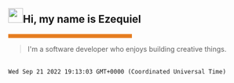 <h2><img height="30px" width="30px" src="https://camo.githubusercontent.com/e8e7b06ecf583bc040eb60e44eb5b8e0ecc5421320a92929ce21522dbc34c891/68747470733a2f2f6d656469612e67697068792e636f6d2f6d656469612f6876524a434c467a6361737252346961377a2f67697068792e676966"></img>Hi, my name is Ezequiel</h2><hr style='background-color:#e67e22;border-width:0;color:#000000;height:8px;line-height:0;text-align:left;width:50%;'/> <blockquote> I'm a software developer who enjoys building creative things. </blockquote> <br><code>Wed Sep 21 2022 19:13:03 GMT+0000 (Coordinated Universal Time)</code><br>